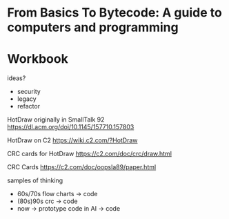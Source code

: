 # From Basics To Bytecode: A guide to computers and programming
# Workbook

ideas?
- security
- legacy
- refactor



HotDraw originally in SmallTalk 92
https://dl.acm.org/doi/10.1145/157710.157803


HotDraw on C2
https://wiki.c2.com/?HotDraw


CRC cards for HotDraw
https://c2.com/doc/crc/draw.html

CRC Cards
https://c2.com/doc/oopsla89/paper.html



samples of thinking
- 60s/70s flow charts -> code
- (80s)90s crc -> code
- now -> prototype code in AI -> code
